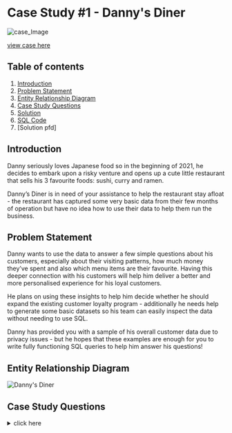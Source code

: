 
# Case Study #1 - Danny's Diner

![case_Image](https://user-images.githubusercontent.com/73290269/206282589-7d51781c-23d2-4a63-bed1-6d43b2d9133f.png)

[view case here](https://8weeksqlchallenge.com/case-study-1/)

## Table of contents

1. [Introduction](#introduction)
2. [Problem Statement](#problemstatement)
3. [Entity Relationship Diagram](#entityrelationshipdiagram)
4. [Case Study Questions](#casestudyquestions)
5. [Solution](https://github.com/Haazem/8-Week-SQL-Challenge-/blob/main/Case%20Study%20%231%20-%20Danny's%20Diner/Solution.md)
6. [SQL Code](https://github.com/Haazem/8-Week-SQL-Challenge-/tree/main/Case%20Study%20%231%20-%20Danny's%20Diner/SQL%20Code)
7. [Solution pfd]

## Introduction  <a name="introduction"></a>

Danny seriously loves Japanese food so in the beginning of 2021, he decides to embark upon a risky venture and opens up a cute little restaurant that sells his 3 favourite foods: sushi, curry and ramen.

Danny’s Diner is in need of your assistance to help the restaurant stay afloat - the restaurant has captured some very basic data from their few months of operation but have no idea how to use their data to help them run the business.
  
</details>


## Problem Statement <a name="problemstatement"></a>

Danny wants to use the data to answer a few simple questions about his customers, especially about their visiting patterns, how much money they’ve spent and also which menu items are their favourite. Having this deeper connection with his customers will help him deliver a better and more personalised experience for his loyal customers.

He plans on using these insights to help him decide whether he should expand the existing customer loyalty program - additionally he needs help to generate some basic datasets so his team can easily inspect the data without needing to use SQL.

Danny has provided you with a sample of his overall customer data due to privacy issues - but he hopes that these examples are enough for you to write fully functioning SQL queries to help him answer his questions!
</details>


## Entity Relationship Diagram <a name="entityrelationshipdiagram"></a>

![Danny's Diner](https://user-images.githubusercontent.com/73290269/206284444-242e3dbe-c0dd-4dff-8aa4-7a56ae2c01ca.png)
  
  





## Case Study Questions <a name="casestudyquestions"></a>


<details>
<summary> click here </summary>
<br>
  
* What is the total amount each customer spent at the restaurant?
  
* How many days has each customer visited the restaurant?
  
* What was the first item from the menu purchased by each customer?
  
* What is the most purchased item on the menu and how many times was it purchased by all customers?
  
* Which item was the most popular for each customer?
  
* Which item was purchased first by the customer after they became a member?
  
* Which item was purchased just before the customer became a member?
  
* What is the total items and amount spent for each member before they became a member?
  
* If each $1 spent equates to 10 points and sushi has a 2x points multiplier - how many points would each customer have?
  
* In the first week after a customer joins the program (including their join date) they earn 2x points on all items, not just sushi - how many points do customer A and B have at the end of January?
  
</details>







